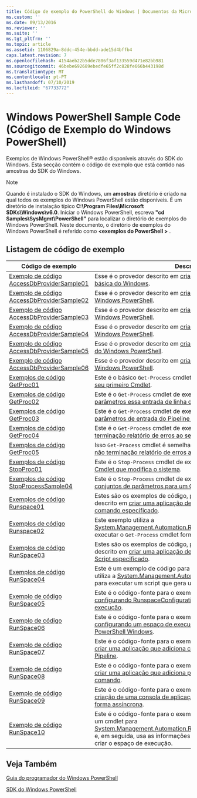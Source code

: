 ```yaml
---
title: Código de exemplo do PowerShell do Windows | Documentos da Microsoft
ms.custom: ''
ms.date: 09/13/2016
ms.reviewer: ''
ms.suite: ''
ms.tgt_pltfrm: ''
ms.topic: article
ms.assetid: 1106829a-8ddc-454e-bbdd-ade15d4bffb4
caps.latest.revision: 7
ms.openlocfilehash: 4154aeb22b5dde7806f3af133559d471e82bb981
ms.sourcegitcommit: 46bebe692689ebedfe65ff2c828fe666b443198d
ms.translationtype: MT
ms.contentlocale: pt-PT
ms.lasthandoff: 07/10/2019
ms.locfileid: "67733772"
---
```

# <a name="windows-powershell-sample-code"></a>Windows PowerShell Sample Code (Código de Exemplo do Windows PowerShell)

Exemplos de Windows PowerShell® estão disponíveis através do SDK do Windows. Esta secção contém o código de exemplo que está contido nas amostras do SDK do Windows.

> [!NOTE]
> Quando é instalado o SDK do Windows, um **amostras** diretório é criado na qual todos os exemplos do Windows PowerShell estão disponíveis. É um diretório de instalação típico **C:\Program Files\Microsoft SDKs\Windows\v6.0**. Iniciar o Windows PowerShell, escreva **"cd Samples\SysMgmt\PowerShell"** para localizar o diretório de exemplos do Windows PowerShell. Neste documento, o diretório de exemplos do Windows PowerShell é referido como  **\<exemplos do PowerShell >** .

## <a name="sample-code-listing"></a>Listagem de código de exemplo

|Código de exemplo|Descrição|
|-----------------|-----------------|
|[Exemplo de código AccessDbProviderSample01](./accessdbprovidersample01-code-sample.md)|Esse é o provedor descrito em [criar um fornecedor de PowerShell básica do Windows](./creating-a-basic-windows-powershell-provider.md).|
|[Exemplo de código AccessDbProviderSample02](./accessdbprovidersample02-code-sample.md)|Esse é o provedor descrito em [criar um fornecedor de unidade do Windows PowerShell](./creating-a-windows-powershell-drive-provider.md).|
|[Exemplo de código AccessDbProviderSample03](./accessdbprovidersample03-code-sample.md)|Esse é o provedor descrito em [criar um fornecedor de Item do Windows PowerShell](./creating-a-windows-powershell-item-provider.md).|
|[Exemplo de código AccessDbProviderSample04](./accessdbprovidersample04-code-sample.md)|Esse é o provedor descrito em [criar um fornecedor de contentor do Windows PowerShell](./creating-a-windows-powershell-container-provider.md).|
|[Exemplo de código AccessDbProviderSample05](./accessdbprovidersample05-code-sample.md)|Esse é o provedor descrito em [criar um fornecedor de navegação do Windows PowerShell](./creating-a-windows-powershell-navigation-provider.md).|
|[Exemplo de código AccessDbProviderSample06](./accessdbprovidersample06-code-sample.md)|Esse é o provedor descrito em [criar um fornecedor de conteúdos do Windows PowerShell](./creating-a-windows-powershell-content-provider.md).|
|[Exemplos de código GetProc01](./getproc01-code-samples.md)|Este é o básico `Get-Process` cmdlet de exemplo descrito na [criando seu primeiro Cmdlet](../cmdlet/creating-a-cmdlet-without-parameters.md).|
|[Exemplos de código GetProc02](./getproc02-code-samples.md)|Este é o `Get-Process` cmdlet de exemplo descrito na [adicionando parâmetros essa entrada de linha de comandos do processo](../cmdlet/adding-parameters-that-process-command-line-input.md).|
|[Exemplos de código GetProc03](./getproc03-code-samples.md)|Este é o `Get-Process` cmdlet de exemplo descrito na [adicionando parâmetros de entrada do Pipeline esse processo](../cmdlet/adding-parameters-that-process-pipeline-input.md).|
|[Exemplos de código GetProc04](./getproc04-code-samples.md)|Este é o `Get-Process` cmdlet de exemplo descrito na [adição de não terminação relatório de erros ao seu Cmdlet](../cmdlet/adding-non-terminating-error-reporting-to-your-cmdlet.md).|
|[Exemplos de código GetProc05](./getproc05-code-samples.md)|Isso `Get-Process` cmdlet é semelhante ao cmdlet descrito [adição de não terminação relatório de erros ao seu Cmdlet](../cmdlet/adding-non-terminating-error-reporting-to-your-cmdlet.md).|
|[Exemplos de código StopProc01](./stopproc01-code-samples.md)|Este é o `Stop-Process` cmdlet de exemplo descrito na [criação de um Cmdlet que modifica o sistema](../cmdlet/creating-a-cmdlet-that-modifies-the-system.md).|
|[Exemplos de código StopProcessSample04](./stopprocesssample04-code-samples.md)|Este é o `Stop-Process` cmdlet de exemplo descrito na [adicionar conjuntos de parâmetros para um Cmdlet](../cmdlet/adding-parameter-sets-to-a-cmdlet.md).|
|[Exemplos de código Runspace01](./runspace01-code-samples.md)|Estes são os exemplos de código, para o espaço de execução descrito em [criar uma aplicação de consola execuções para que um comando especificado](/dotnet/csharp/programming-guide/inside-a-program/hello-world-your-first-program).|
|[Exemplos de código Runspace02](./runspace02-code-samples.md)|Este exemplo utiliza a [System.Management.Automation.Runspaceinvoke](/dotnet/api/System.Management.Automation.RunspaceInvoke) classe para executar o `Get-Process` cmdlet forma síncrona.|
|[Exemplos de código RunSpace03](./runspace03-code-samples.md)|Estes são os exemplos de código, para o espaço de execução descrito em [criar uma aplicação de consola execuções para que um Script especificado](fd).|
|[Exemplos de código RunSpace04](./runspace04-code-samples.md)|Este é um exemplo de código para um espaço de execução que utiliza a [System.Management.Automation.Runspaceinvoke](/dotnet/api/System.Management.Automation.RunspaceInvoke) classe para executar um script que gera um erro de terminação.|
|[Exemplo de código RunSpace05](./runspace05-code-sample.md)|Este é o código-fonte para o exemplo de Runspace05 descrito em [configurando RunspaceConfiguration de utilizar um espaço de execução](https://msdn.microsoft.com/en-us/42681d19-2d05-4975-befd-afb1990e79b2).|
|[Exemplo de código RunSpace06](./runspace06-code-sample.md)|Este é o código-fonte para o exemplo de Runspace06 descrito em [configurando um espaço de execução usando um Snap-in do PowerShell Windows](https://msdn.microsoft.com/en-us/a7289ee8-9732-49ee-91c7-d533e9538b83).|
|[Exemplo de código RunSpace07](./runspace07-code-sample.md)|Este é o código-fonte para o exemplo de Runspace07 descrito em [criar uma aplicação que adiciona comandos da consola para um Pipeline](https://msdn.microsoft.com/en-us/01eb7808-e97b-4905-80be-9e2fa38c262e).|
|[Exemplo de código RunSpace08](./runspace08-code-sample.md)|Este é o código-fonte para o exemplo de Runspace08 descrito em [criar uma aplicação que adiciona parâmetros da consola a um comando](https://msdn.microsoft.com/en-us/848b2b46-60f1-4a86-b448-cfc7c0cccfba).|
|[Exemplo de código RunSpace09](./runspace09-code-sample.md)|Este é o código-fonte para o exemplo de Runspace09 descrito em [criação de uma consola de aplicação que invoca um Pipeline de forma assíncrona](https://msdn.microsoft.com/en-us/198c1c94-2a06-457e-93ce-c0d910618e47).|
|[Exemplo de código RunSpace10](./runspace10-code-sample.md)|Este é o código-fonte para o exemplo de Runspace10, que adiciona um cmdlet para [System.Management.Automation.Runspaces.Runspaceconfiguration](/dotnet/api/System.Management.Automation.Runspaces.RunspaceConfiguration) e, em seguida, usa as informações de configuração modificado para criar o espaço de execução.|

## <a name="see-also"></a>Veja Também

[Guia do programador do Windows PowerShell](./windows-powershell-programmer-s-guide.md)

[SDK do Windows PowerShell](../windows-powershell-reference.md)